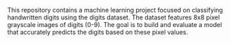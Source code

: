 This repository contains a machine learning project focused on classifying handwritten digits using the digits dataset. The dataset features 8x8 pixel grayscale images of digits (0-9). The goal is to build and evaluate a model that accurately predicts the digits based on these pixel values.
